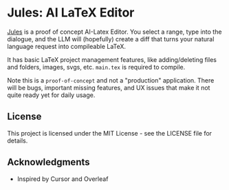 # Jules: AI LaTeX Editor

[Jules](https://juleseditor.com) is a proof of concept AI-Latex Editor. You select a range, type into the dialogue, and the LLM will (hopefully) create a diff that turns your natural language request into compileable LaTeX.  

It has basic LaTeX project management features, like adding/deleting files and folders, images, svgs, etc. `main.tex` is required to compile.

Note this is a `proof-of-concept` and not a "production" application. There will be bugs, important missing features, and UX issues that make it not quite ready yet for daily usage.


## License

This project is licensed under the MIT License - see the LICENSE file for details.

## Acknowledgments

- Inspired by Cursor and Overleaf

